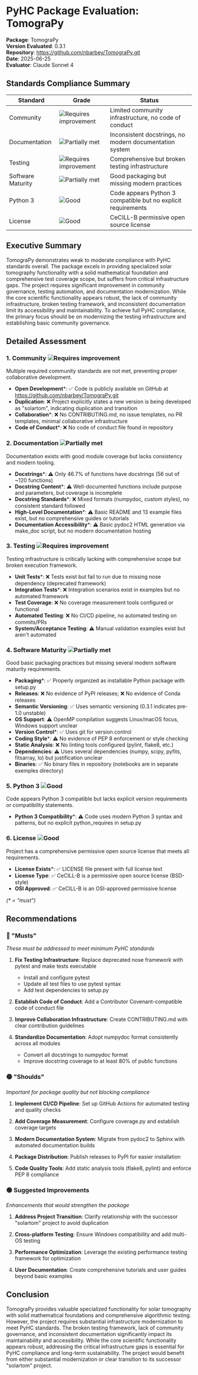 # PyHC Package Evaluation: TomograPy

**Package**: TomograPy  
**Version Evaluated**: 0.3.1  
**Repository**: https://github.com/nbarbey/TomograPy.git  
**Date**: 2025-06-25  
**Evaluator**: Claude Sonnet 4  

## Standards Compliance Summary

| Standard | Grade | Status |
|----------|-------|--------|
| Community | ![Requires improvement](https://img.shields.io/badge/Requires%20improvement-red.svg) | Limited community infrastructure, no code of conduct |
| Documentation | ![Partially met](https://img.shields.io/badge/Partially%20met-orange.svg) | Inconsistent docstrings, no modern documentation system |
| Testing | ![Requires improvement](https://img.shields.io/badge/Requires%20improvement-red.svg) | Comprehensive but broken testing infrastructure |
| Software Maturity | ![Partially met](https://img.shields.io/badge/Partially%20met-orange.svg) | Good packaging but missing modern practices |
| Python 3 | ![Good](https://img.shields.io/badge/Good-brightgreen.svg) | Code appears Python 3 compatible but no explicit requirements |
| License | ![Good](https://img.shields.io/badge/Good-brightgreen.svg) | CeCILL-B permissive open source license |

## Executive Summary

TomograPy demonstrates weak to moderate compliance with PyHC standards overall. The package excels in providing specialized solar tomography functionality with a solid mathematical foundation and comprehensive test coverage scope, but suffers from critical infrastructure gaps. The project requires significant improvement in community governance, testing automation, and documentation modernization. While the core scientific functionality appears robust, the lack of community infrastructure, broken testing framework, and inconsistent documentation limit its accessibility and maintainability. To achieve full PyHC compliance, the primary focus should be on modernizing the testing infrastructure and establishing basic community governance.

## Detailed Assessment

### 1. Community ![Requires improvement](https://img.shields.io/badge/Requires%20improvement-red.svg)

Multiple required community standards are not met, preventing proper collaborative development.

- **Open Development**\*: ✅ Code is publicly available on GitHub at https://github.com/nbarbey/TomograPy.git
- **Duplication**: ❌ Project explicitly states a new version is being developed as "solartom", indicating duplication and transition
- **Collaboration**\*: ❌ No CONTRIBUTING.md, no issue templates, no PR templates, minimal collaborative infrastructure  
- **Code of Conduct**\*: ❌ No code of conduct file found in repository

### 2. Documentation ![Partially met](https://img.shields.io/badge/Partially%20met-orange.svg)

Documentation exists with good module coverage but lacks consistency and modern tooling.

- **Docstrings**\*: ⚠️ Only 46.7% of functions have docstrings (56 out of ~120 functions)
- **Docstring Content**\*: ⚠️ Well-documented functions include purpose and parameters, but coverage is incomplete
- **Docstring Standards**\*: ❌ Mixed formats (numpydoc, custom styles), no consistent standard followed
- **High-Level Documentation**\*: ⚠️ Basic README and 13 example files exist, but no comprehensive guides or tutorials
- **Documentation Accessibility**\*: ⚠️ Basic pydoc2 HTML generation via make_doc script, but no modern documentation hosting

### 3. Testing ![Requires improvement](https://img.shields.io/badge/Requires%20improvement-red.svg)

Testing infrastructure is critically lacking with comprehensive scope but broken execution framework.

- **Unit Tests**\*: ❌ Tests exist but fail to run due to missing nose dependency (deprecated framework)
- **Integration Tests**\*: ❌ Integration scenarios exist in examples but no automated framework
- **Test Coverage**: ❌ No coverage measurement tools configured or functional
- **Automated Testing**: ❌ No CI/CD pipeline, no automated testing on commits/PRs
- **System/Acceptance Testing**: ⚠️ Manual validation examples exist but aren't automated

### 4. Software Maturity ![Partially met](https://img.shields.io/badge/Partially%20met-orange.svg)

Good basic packaging practices but missing several modern software maturity requirements.

- **Packaging**\*: ✅ Properly organized as installable Python package with setup.py
- **Releases**: ❌ No evidence of PyPI releases; ❌ No evidence of Conda releases
- **Semantic Versioning**: ✅ Uses semantic versioning (0.3.1 indicates pre-1.0 unstable)
- **OS Support**: ⚠️ OpenMP compilation suggests Linux/macOS focus, Windows support unclear
- **Version Control**\*: ✅ Uses git for version control
- **Coding Style**\*: ⚠️ No evidence of PEP 8 enforcement or style checking
- **Static Analysis**: ❌ No linting tools configured (pylint, flake8, etc.)
- **Dependencies**: ⚠️ Uses several dependencies (numpy, scipy, pyfits, fitsarray, lo) but justification unclear
- **Binaries**: ✅ No binary files in repository (notebooks are in separate exemples directory)

### 5. Python 3 ![Good](https://img.shields.io/badge/Good-brightgreen.svg)

Code appears Python 3 compatible but lacks explicit version requirements or compatibility statements.

- **Python 3 Compatibility**\*: ⚠️ Code uses modern Python 3 syntax and patterns, but no explicit python_requires in setup.py

### 6. License ![Good](https://img.shields.io/badge/Good-brightgreen.svg)

Project has a comprehensive permissive open source license that meets all requirements.

- **License Exists**\*: ✅ LICENSE file present with full license text
- **License Type**: ✅ CeCILL-B is a permissive open source license (BSD-style)
- **OSI Approved**: ✅ CeCILL-B is an OSI-approved permissive license

*(\* = "must")*

## Recommendations

### 🔴 "Musts"
*These must be addressed to meet minimum PyHC standards*

1. **Fix Testing Infrastructure**: Replace deprecated nose framework with pytest and make tests executable
   - Install and configure pytest
   - Update all test files to use pytest syntax
   - Add test dependencies to setup.py

2. **Establish Code of Conduct**: Add a Contributor Covenant-compatible code of conduct file

3. **Improve Collaboration Infrastructure**: Create CONTRIBUTING.md with clear contribution guidelines

4. **Standardize Documentation**: Adopt numpydoc format consistently across all modules
   - Convert all docstrings to numpydoc format
   - Improve docstring coverage to at least 80% of public functions

### 🟡 "Shoulds"
*Important for package quality but not blocking compliance*

1. **Implement CI/CD Pipeline**: Set up GitHub Actions for automated testing and quality checks

2. **Add Coverage Measurement**: Configure coverage.py and establish coverage targets

3. **Modern Documentation System**: Migrate from pydoc2 to Sphinx with automated documentation builds

4. **Package Distribution**: Publish releases to PyPI for easier installation

5. **Code Quality Tools**: Add static analysis tools (flake8, pylint) and enforce PEP 8 compliance

### 🟢 Suggested Improvements
*Enhancements that would strengthen the package*

1. **Address Project Transition**: Clarify relationship with the successor "solartom" project to avoid duplication

2. **Cross-platform Testing**: Ensure Windows compatibility and add multi-OS testing

3. **Performance Optimization**: Leverage the existing performance testing framework for optimization

4. **User Documentation**: Create comprehensive tutorials and user guides beyond basic examples

## Conclusion

TomograPy provides valuable specialized functionality for solar tomography with solid mathematical foundations and comprehensive algorithmic testing. However, the project requires substantial infrastructure modernization to meet PyHC standards. The broken testing framework, lack of community governance, and inconsistent documentation significantly impact its maintainability and accessibility. While the core scientific functionality appears robust, addressing the critical infrastructure gaps is essential for PyHC compliance and long-term sustainability. The project would benefit from either substantial modernization or clear transition to its successor "solartom" project.